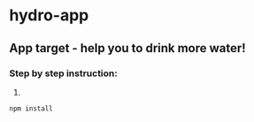 # hydro-app

## App target - help you to drink more water!

### Step by step instruction:

1. 
```
npm install
```

